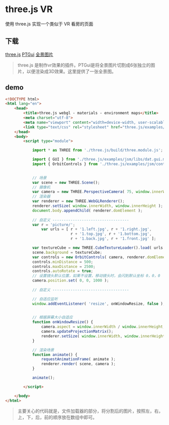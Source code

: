 # three.js VR
使用 three.js 实现一个类似于 VR 看房的页面

## 下载
[three.js](https://gitee.com/shuaibiao/three.js)
[PTGui](https://gitee.com/shuaibiao/software/blob/master/ptguipro-zh.rar)
[全景图片](https://blog-gitbook.oss-cn-beijing.aliyuncs.com/work/ibms/1.jpg)

> three.js 是制作vr效果的插件。PTGui是将全景图片切割成6张独立的图片，以便渲染成3D效果。这里提供了一张全景图。

## demo
```html
<!DOCTYPE html>
<html lang="en">
	<head>
		<title>three.js webgl - materials - environment maps</title>
		<meta charset="utf-8">
		<meta name="viewport" content="width=device-width, user-scalable=no, minimum-scale=1.0, maximum-scale=1.0">
		<link type="text/css" rel="stylesheet" href="three.js/examples/main.css">
	</head>
	<body>
		<script type="module">

			import * as THREE from './three.js/build/three.module.js';

			import { GUI } from './three.js/examples/jsm/libs/dat.gui.module.js';
			import { OrbitControls } from './three.js/examples/jsm/controls/OrbitControls.js';
 

			// 场景
            var scene = new THREE.Scene();
			// 摄像机
			var camera = new THREE.PerspectiveCamera( 75, window.innerWidth / window.innerHeight, 0.1, 1000 );
			// 渲染器
			var renderer = new THREE.WebGLRenderer();
            renderer.setSize( window.innerWidth, window.innerHeight );
            document.body.appendChild( renderer.domElement );
			
			// 自定义 ----------------------------------
			var r = 'picture/';
				var urls = [ r + '1.left.jpg', r + '1.right.jpg',
							 r + '1.top.jpg', r + '1.bottom.jpg',
							 r + '1.back.jpg', r + '1.front.jpg' ];

			var textureCube = new THREE.CubeTextureLoader().load( urls );
			scene.background = textureCube;
			var controls = new OrbitControls( camera, renderer.domElement );
			controls.minDistance = 500;
			controls.maxDistance = 2500;
			controls.autoRotate = true;
			// 设置镜头默认位置，如果不设置，移动镜头时，会闪到默认坐标 0，0，0
			camera.position.set( 0, 0, 1000 );
			
			// 自定义 ----------------------------------

			// 自适应监听
			window.addEventListener( 'resize', onWindowResize, false );

			
			// 根据屏幕大小自适应
			function onWindowResize() {
				camera.aspect = window.innerWidth / window.innerHeight;	
				camera.updateProjectionMatrix();
				renderer.setSize( window.innerWidth, window.innerHeight );
			}

			// 渲染场景
			function animate() {
                requestAnimationFrame( animate );
                renderer.render( scene, camera );
            }

			animate();

		</script>

	</body>
</html>
```

> 主要关心的代码就是，文件加载器的部分，将分割后的图片，按照左，右，上，下，后，前的顺序放在数组中即可。
